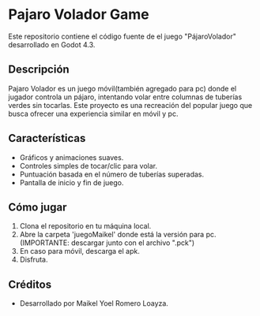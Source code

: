 # Pajaro Volador Game

Este repositorio contiene el código fuente de el juego "PájaroVolador" desarrollado en Godot 4.3.

## Descripción

Pajaro Volador es un juego móvil(también agregado para pc) donde el jugador controla un pájaro, intentando volar entre columnas de tuberías verdes sin tocarlas. Este proyecto es una recreación del popular juego que busca ofrecer una experiencia similar en móvil y pc.

## Características

- Gráficos y animaciones suaves.
- Controles simples de tocar/clic para volar.
- Puntuación basada en el número de tuberías superadas.
- Pantalla de inicio y fin de juego.

## Cómo jugar

1. Clona el repositorio en tu máquina local.
2. Abre la carpeta 'juegoMaikel' donde está la versión para pc.(IMPORTANTE: descargar junto con el archivo ".pck")
3. En caso para móvil, descarga el apk.
4. Disfruta.


## Créditos

- Desarrollado por Maikel Yoel Romero Loayza.
